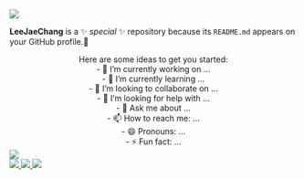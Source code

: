 <img src="https://capsule-render.vercel.app/api?type=wave&color=auto&height=300&section=header&text=안녕하세요&fontSize=90" />

**LeeJaeChang** is a ✨ _special_ ✨ repository because its `README.md` appears on your GitHub profile.💩

<div align="center">
Here are some ideas to get you started:<br>
- 🔭 I’m currently working on ...<br>
- 🌱 I’m currently learning ...<br>
- 👯 I’m looking to collaborate on ...<br>
- 🤔 I’m looking for help with ...<br>
- 💬 Ask me about ...<br>
- 📫 How to reach me: ...<br>
- 😄 Pronouns: ...<br>
- ⚡ Fun fact: ...<br>
</div>
<a href="https://hits.seeyoufarm.com"><img src="https://hits.seeyoufarm.com/api/count/incr/badge.svg?url=https%3A%2F%2Fgithub.com%2FLeeJaeChang&count_bg=%2379C83D&title_bg=%23555555&icon=counter-strike.svg&icon_color=%23E7E7E7&title=hits&edge_flat=false"/></a><br>

<a href="" target="_blank">
<img src="https://img.shields.io/badge/c-A8B9CC?style=flat-square&logo=c&logoColor=white"/>
</a>
<a href="" target="_blank">
<img src="https://img.shields.io/badge/cplusplus-00599C?style=flat-square&logo=cplusplus&logoColor=white"/>
</a>
<a href="" target="_blank">
<img src="https://img.shields.io/badge/javascript-F7DF1E?style=flat-square&logo=javascript&logoColor=white"/>
</a>
